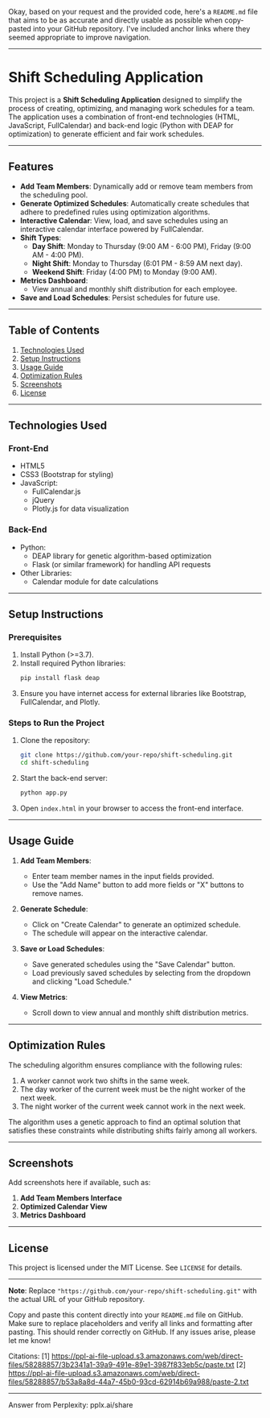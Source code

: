Okay, based on your request and the provided code, here's a `README.md` file that aims to be as accurate and directly usable as possible when copy-pasted into your GitHub repository. I've included anchor links where they seemed appropriate to improve navigation.

---

# Shift Scheduling Application

This project is a **Shift Scheduling Application** designed to simplify the process of creating, optimizing, and managing work schedules for a team. The application uses a combination of front-end technologies (HTML, JavaScript, FullCalendar) and back-end logic (Python with DEAP for optimization) to generate efficient and fair work schedules.

---

## Features 

- **Add Team Members**: Dynamically add or remove team members from the scheduling pool.
- **Generate Optimized Schedules**: Automatically create schedules that adhere to predefined rules using optimization algorithms.
- **Interactive Calendar**: View, load, and save schedules using an interactive calendar interface powered by FullCalendar.
- **Shift Types**:
  - **Day Shift**: Monday to Thursday (9:00 AM - 6:00 PM), Friday (9:00 AM - 4:00 PM).
  - **Night Shift**: Monday to Thursday (6:01 PM - 8:59 AM next day).
  - **Weekend Shift**: Friday (4:00 PM) to Monday (9:00 AM).
- **Metrics Dashboard**:
  - View annual and monthly shift distribution for each employee.
- **Save and Load Schedules**: Persist schedules for future use.

---

## Table of Contents

1. [Technologies Used](#technologies-used)
2. [Setup Instructions](#setup-instructions)
3. [Usage Guide](#usage-guide)
4. [Optimization Rules](#optimization-rules)
5. [Screenshots](#screenshots)
6. [License](#license)

---

## Technologies Used 

### Front-End
- HTML5
- CSS3 (Bootstrap for styling)
- JavaScript:
  - FullCalendar.js
  - jQuery
  - Plotly.js for data visualization

### Back-End
- Python:
  - DEAP library for genetic algorithm-based optimization
  - Flask (or similar framework) for handling API requests
- Other Libraries:
  - Calendar module for date calculations

---

## Setup Instructions 

### Prerequisites
1. Install Python (>=3.7).
2. Install required Python libraries:
   ```bash
   pip install flask deap
   ```
3. Ensure you have internet access for external libraries like Bootstrap, FullCalendar, and Plotly.

### Steps to Run the Project
1. Clone the repository:
   ```bash
   git clone https://github.com/your-repo/shift-scheduling.git
   cd shift-scheduling
   ```
2. Start the back-end server:
   ```bash
   python app.py
   ```
3. Open `index.html` in your browser to access the front-end interface.

---

## Usage Guide 

1. **Add Team Members**:
   - Enter team member names in the input fields provided.
   - Use the "Add Name" button to add more fields or "X" buttons to remove names.

2. **Generate Schedule**:
   - Click on "Create Calendar" to generate an optimized schedule.
   - The schedule will appear on the interactive calendar.

3. **Save or Load Schedules**:
   - Save generated schedules using the "Save Calendar" button.
   - Load previously saved schedules by selecting from the dropdown and clicking "Load Schedule."

4. **View Metrics**:
   - Scroll down to view annual and monthly shift distribution metrics.

---

## Optimization Rules 

The scheduling algorithm ensures compliance with the following rules:

1. A worker cannot work two shifts in the same week.
2. The day worker of the current week must be the night worker of the next week.
3. The night worker of the current week cannot work in the next week.

The algorithm uses a genetic approach to find an optimal solution that satisfies these constraints while distributing shifts fairly among all workers.

---

## Screenshots 

Add screenshots here if available, such as:

1. **Add Team Members Interface**
2. **Optimized Calendar View**
3. **Metrics Dashboard**

---

## License 

This project is licensed under the MIT License. See `LICENSE` for details.

---

**Note**: Replace `"https://github.com/your-repo/shift-scheduling.git"` with the actual URL of your GitHub repository.

Copy and paste this content directly into your `README.md` file on GitHub. Make sure to replace placeholders and verify all links and formatting after pasting. This should render correctly on GitHub. If any issues arise, please let me know!

Citations:
[1] https://ppl-ai-file-upload.s3.amazonaws.com/web/direct-files/58288857/3b2341a1-39a9-491e-89e1-3987f833eb5c/paste.txt
[2] https://ppl-ai-file-upload.s3.amazonaws.com/web/direct-files/58288857/b53a8a8d-44a7-45b0-93cd-62914b69a988/paste-2.txt

---
Answer from Perplexity: pplx.ai/share
